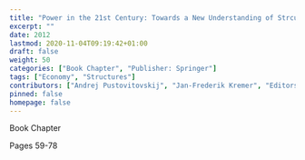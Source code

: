 ```yaml
---
title: "Power in the 21st Century: Towards a New Understanding of Strcutural-Power: 'Structure is What States Make of It.'"
excerpt: ""
date: 2012
lastmod: 2020-11-04T09:19:42+01:00
draft: false
weight: 50
categories: ["Book Chapter", "Publisher: Springer"]
tags: ["Economy", "Structures"]
contributors: ["Andrej Pustovitovskij", "Jan-Frederik Kremer", "Editors: Enrico Fels", "Jan-Frederik Kremer", "Katharina Kronenberg"]
pinned: false
homepage: false
---
```


Book Chapter

Pages 59-78